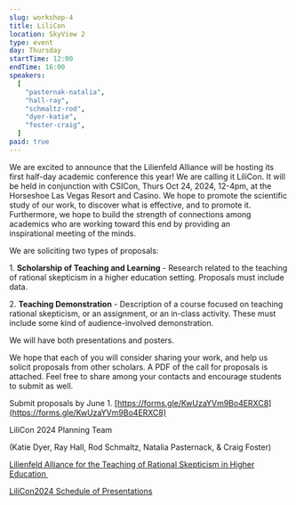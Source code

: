 ```yaml
---
slug: workshop-4
title: LiliCon
location: SkyView 2
type: event
day: Thursday
startTime: 12:00
endTime: 16:00
speakers:
  [
    "pasternak-natalia",
    "hall-ray",
    "schmaltz-rod",
    "dyer-katie",
    "foster-craig",
  ]
paid: true
---
```


We are excited to announce that the Lilienfeld Alliance will be hosting its first half-day academic conference this year! We are calling it LiliCon. It will be held in conjunction with CSICon, Thurs Oct 24, 2024, 12-4pm, at the Horseshoe Las Vegas Resort and Casino. We hope to promote the scientific study of our work, to discover what is effective, and to promote it. Furthermore, we hope to build the strength of connections among academics who are working toward this end by providing an inspirational meeting of the minds.

We are soliciting two types of proposals:

1. **Scholarship of Teaching and Learning** - Research related to the teaching of rational skepticism in a higher education setting. Proposals must include data.

2. **Teaching Demonstration** - Description of a course focused on teaching rational skepticism, or an assignment, or an in-class activity. These must include some kind of audience-involved demonstration.

We will have both presentations and posters.

We hope that each of you will consider sharing your work, and help us solicit proposals from other scholars. A PDF of the call for proposals is attached. Feel free to share among your contacts and encourage students to submit as well.

Submit proposals by June 1. [https://forms.gle/KwUzaYVm9Bo4ERXC8](https://forms.gle/KwUzaYVm9Bo4ERXC8)

LiliCon 2024 Planning Team

(Katie Dyer, Ray Hall, Rod Schmaltz, Natalia Pasternack, & Craig Foster)

[Lilienfeld Alliance for the Teaching of Rational Skepticism in Higher Education ](https://sites.google.com/view/lilienfeldalliance)

[LiliCon2024 Schedule of Presentations](https://online.fliphtml5.com/dsrun/ofdh/)
